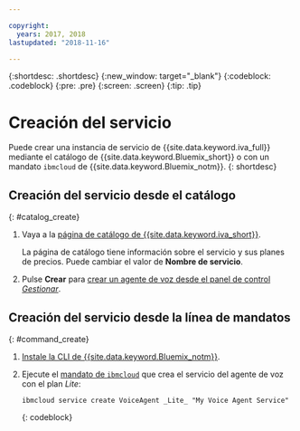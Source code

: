 ```yaml
---

copyright:
  years: 2017, 2018
lastupdated: "2018-11-16"

---
```


{:shortdesc: .shortdesc}
{:new_window: target="_blank"}
{:codeblock: .codeblock}
{:pre: .pre}
{:screen: .screen}
{:tip: .tip}


# Creación del servicio

Puede crear una instancia de servicio de {{site.data.keyword.iva_full}} mediante el catálogo de {{site.data.keyword.Bluemix_short}} o con un mandato `ibmcloud` de {{site.data.keyword.Bluemix_notm}}.
{: shortdesc}


## Creación del servicio desde el catálogo
{: #catalog_create}

1. Vaya a la [página de catálogo de {{site.data.keyword.iva_short}}](https://console.bluemix.net/catalog/services/voice-agent-with-watson).

   La página de catálogo tiene información sobre el servicio y sus planes de precios. Puede cambiar el valor de **Nombre de servicio**.

2. Pulse **Crear** para [crear un agente de voz desde el panel de control _Gestionar_](managing_create.html#config_instance).

## Creación del servicio desde la línea de mandatos
{: #command_create}

1. [Instale la CLI de {{site.data.keyword.Bluemix_notm}}](../cli/index.html#overview).

2. Ejecute el [mandato de `ibmcloud`](../cli/idt/commands.html#idt-cli) que crea el servicio del agente de voz con el plan _Lite_:

   ```
   ibmcloud service create VoiceAgent _Lite_ "My Voice Agent Service"
   ```
   {: codeblock}
